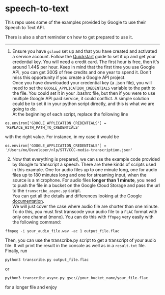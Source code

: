 speech-to-text
===
This repo uses some of the examples provided by Google to use their Speech to
Text API.

There is also a short reminder on how to get prepared to use it.

---
1. Ensure you have `gcloud` set up and that you have created and activated a service account. Follow the [Quickstart](https://cloud.google.com/speech-to-text/docs/quickstart-client-libraries) guide to set it up and get your credential key. You will need a credit card. The first hour is free, then it's around 1.44$ per hour. Keep
in mind that the first time you use Google API, you can get 300$ of free credits and
one year to spend it. Don't miss this opportunity if you create a Google API project.  
Once you have downloaded your credential key (a .json file), you will need to set
the `GOOGLE_APPLICATION_CREDENTIALS` variable to the path to the file. You could
set it in your .bashrc file, but then if you were to use multiple Google API paid service, it could conflict. A simple solution could be to set it in your python
script directly, and this is what we are going to do.  
At the beginning of each script, replace the following line
```
os.environ['GOOGLE_APPLICATION_CREDENTIALS'] = 'REPLACE_WITH_PATH_TO_CREDENTIALS'
```
with the right value. For instance, in my case it would be
```
os.environ['GOOGLE_APPLICATION_CREDENTIALS'] = '/Users/me/Developer/nlp/STT/CCC-media-transcription.json'
```
2. Now that everything is prepared, we can use the example code provided by Google
to transcript a speech.
There are three kinds of scripts used in this example. One for audio files up to
one minute long, one for audio files up to 180 minutes long and one for streaming
input, when the source is a microphone. For audio files **longer than 1 minute**, you
need to push the file in a bucket on the Google Cloud Storage and pass the url to the `transcribe_async.py` script.  
You can get all the details and differences
looking at the Google [documentation](https://cloud.google.com/speech-to-text/docs/how-to).  
We will just cover the case where audio file are shorter than one minute. To do
this, you must first transcode your audio file to a `FLAC` format with only one channel (mono). You can do this with `ffmpeg` very easily with the following command:
```
ffmpeg -i your_audio_file.wav -ac 1 output_file.flac
```
Then, you can use the transcribe.py script to get a transcript of your audio file.
It will print the result in the console as well as in a `result.txt` file.  
Finally, run
```
python3 transcribe.py output_file.flac
```
or
```
python3 transcribe_async.py gsc://your_bucket_name/your_file.flac
```
for a longer file and enjoy
